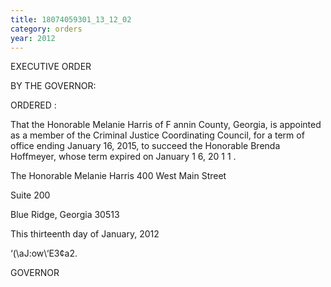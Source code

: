 ```yaml
---
title: 18074059301_13_12_02
category: orders
year: 2012
---
```

 

EXECUTIVE ORDER

BY THE GOVERNOR:

ORDERED :

That the Honorable Melanie Harris of F annin County, Georgia, is
appointed as a member of the Criminal Justice Coordinating
Council, for a term of office ending January 16, 2015, to succeed
the Honorable Brenda Hoffmeyer, whose term expired on January
1 6, 20 1 1 .

The Honorable Melanie Harris
400 West Main Street

Suite 200

Blue Ridge, Georgia 30513

This thirteenth day of January, 2012

‘(\aJ:ow\‘E3¢a2.

GOVERNOR

